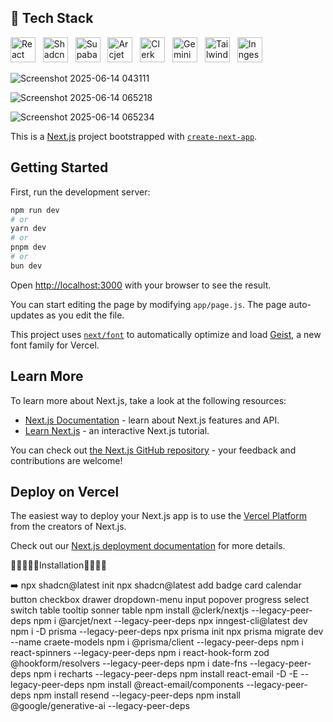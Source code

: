 ## 🚀 Tech Stack

<p align="left">
  <img src="https://cdn.jsdelivr.net/gh/devicons/devicon/icons/react/react-original.svg" alt="React" width="40" height="40"/>
  &nbsp;
  <img src="https://shadcn.dev/logo.png" alt="Shadcn UI" width="40" height="40"/>
  &nbsp;
  <img src="https://cdn.jsdelivr.net/gh/devicons/devicon@latest/devicon.min.css" alt="Supabase" width="40" height="40"/>
  &nbsp;
  <img src="https://avatars.githubusercontent.com/u/149855157?s=200&v=4" alt="Arcjet" width="40" height="40"/>
  &nbsp;
  <img src="https://avatars.githubusercontent.com/u/60826577?s=200&v=4" alt="Clerk" width="40" height="40"/>
  &nbsp;
  <img src="https://www.gstatic.com/lamda/images/gemini-favicon-180.png" alt="Gemini AI" width="40" height="40"/>
  &nbsp;
  <img src="https://cdn.jsdelivr.net/gh/devicons/devicon@latest/devicon.min.css" alt="Tailwind CSS" width="40" height="40"/>
  &nbsp;
  <img src="https://inngest.com/favicon-32x32.png" alt="Inngest" width="40" height="40"/>
</p>


![Screenshot 2025-06-14 043111](https://github.com/user-attachments/assets/6dcd75a5-4dfb-4a41-8714-106e7c0cb6b3)

![Screenshot 2025-06-14 065218](https://github.com/user-attachments/assets/710b266c-ba5a-4396-b00c-1d4451576fc8)

![Screenshot 2025-06-14 065234](https://github.com/user-attachments/assets/1275c771-4dd0-4031-a272-5522daee06b4)

This is a [Next.js](https://nextjs.org) project bootstrapped with [`create-next-app`](https://github.com/vercel/next.js/tree/canary/packages/create-next-app).

## Getting Started

First, run the development server:

```bash
npm run dev
# or
yarn dev
# or
pnpm dev
# or
bun dev
```

Open [http://localhost:3000](http://localhost:3000) with your browser to see the result.

You can start editing the page by modifying `app/page.js`. The page auto-updates as you edit the file.

This project uses [`next/font`](https://nextjs.org/docs/app/building-your-application/optimizing/fonts) to automatically optimize and load [Geist](https://vercel.com/font), a new font family for Vercel.

## Learn More

To learn more about Next.js, take a look at the following resources:

- [Next.js Documentation](https://nextjs.org/docs) - learn about Next.js features and API.
- [Learn Next.js](https://nextjs.org/learn) - an interactive Next.js tutorial.

You can check out [the Next.js GitHub repository](https://github.com/vercel/next.js) - your feedback and contributions are welcome!

## Deploy on Vercel

The easiest way to deploy your Next.js app is to use the [Vercel Platform](https://vercel.com/new?utm_medium=default-template&filter=next.js&utm_source=create-next-app&utm_campaign=create-next-app-readme) from the creators of Next.js.

Check out our [Next.js deployment documentation](https://nextjs.org/docs/app/building-your-application/deploying) for more details.



🍎🍎🍎🍎🍎Installation🍎🍎🍎🍎

➡️ npx shadcn@latest init 
npx shadcn@latest add badge card calendar button checkbox drawer dropdown-menu input popover progress select switch table tooltip sonner table
npm install @clerk/nextjs --legacy-peer-deps
npm i @arcjet/next --legacy-peer-deps
npx inngest-cli@latest dev
npm i -D prisma --legacy-peer-deps
npx prisma init
npx prisma migrate dev --name craete-models
npm i @prisma/client --legacy-peer-deps
npm i react-spinners --legacy-peer-deps
npm i react-hook-form zod @hookform/resolvers --legacy-peer-deps
npm i date-fns --legacy-peer-deps
npm i recharts --legacy-peer-deps
npm install react-email -D -E --legacy-peer-deps
npm install @react-email/components --legacy-peer-deps
npm install resend --legacy-peer-deps
npm install @google/generative-ai --legacy-peer-deps
